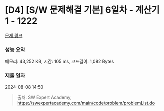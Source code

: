 # [D4] [S/W 문제해결 기본] 6일차 - 계산기1 - 1222 

[문제 링크](https://swexpertacademy.com/main/code/problem/problemDetail.do?contestProbId=AV14mbSaAEwCFAYD) 

### 성능 요약

메모리: 43,252 KB, 시간: 105 ms, 코드길이: 1,082 Bytes

### 제출 일자

2024-08-08 14:50



> 출처: SW Expert Academy, https://swexpertacademy.com/main/code/problem/problemList.do